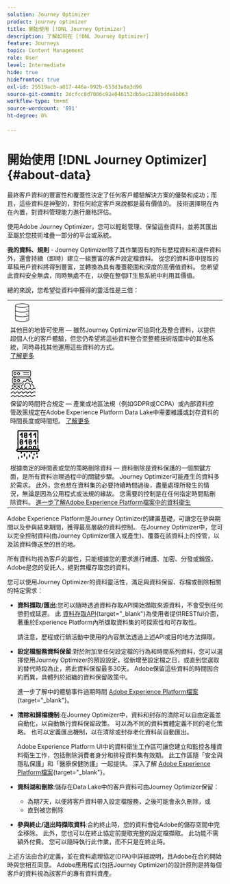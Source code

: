 ```yaml
---
solution: Journey Optimizer
product: journey optimizer
title: 開始使用 [!DNL Journey Optimizer]
description: 了解如何在 [!DNL Journey Optimizer]
feature: Journeys
topic: Content Management
role: User
level: Intermediate
hide: true
hidefromtoc: true
exl-id: 25519acb-a017-446a-992b-653d3a8a3d96
source-git-commit: 2dcfcc8d7006c92e046152db5ac1288bdde8b063
workflow-type: tm+mt
source-wordcount: '891'
ht-degree: 0%

---
```


# 開始使用 [!DNL Journey Optimizer] {#about-data}

最終客戶資料的豐富性和覆蓋性決定了任何客戶體驗解決方案的優勢和成功；而且，這些資料是神聖的，對任何給定客戶來說都是最有價值的。 技術選擇現在內在內置，對資料管理能力進行嚴格評估。

使用Adobe Journey Optimizer，您可以輕鬆管理、保留這些資料，並將其匯出至屬於您技術堆疊一部分的平台或系統。

**我的資料、規則** - Journey Optimizer除了其作業固有的所有歷程資料和選件資料外，還會持續（即時）建立一組豐富的客戶設定檔資料。 從您的資料庫中提取的草稿用戶資料將得到豐富，並轉換為具有覆蓋範圍和深度的高價值資料。 您希望此資料安全無虞，同時無處不在，以便在整個IT生態系統中利用其價值。

總的來說，您希望從資料中獲得的靈活性是三倍：


<table style="table-layout:fixed">
<tr style="border: 0;">
  <td>
    <div><img alt="目的地" src="assets/do-not-localize/dest.png" /> 
    <br>其他目的地皆可使用 — 雖然Journey Optimizer可協同化及整合資料，以提供超個人化的客戶體驗，但您仍希望將這些資料整合至整體技術版圖中的其他系統，同時尋找其他運用這些資料的方式。
    <div>
     <a href="../start/ajo-integrations.md">了解更多</a></div>
    </div>
    <br>
  </td>
</tr>
  <td>
    <div><img alt="保留" src="assets/do-not-localize/retention.png" />  
    <br>保留的時間符合規定 — 產業或地區法規（例如GDPR或CCPA）或內部資料控管政策規定在Adobe Experience Platform Data Lake中需要維護或封存資料的時間長度或時間短。 <a href="../privacy/get-started-privacy.md">了解更多</a></div>
  </td>
</tr>
<tr style="border: 0;">
  <td>
    <div><img alt="原則" src="assets/do-not-localize/policy.png" /> 
    <br>根據商定的時間表或您的策略刪除資料 — 資料刪除是資料保護的一個關鍵方面，是所有資料治理過程中的關鍵步驟。 Journey Optimizer可能產生的資料多於需求。 此外，您也想在資料集的必要持續時間過後，盡量處理所發生的情況，無論是因為公用程式或法規的緣故。 您需要的控制是在任何指定時間點刪除資料。 <a href="https://experienceleague.adobe.com/docs/experience-platform/hygiene/ui/overview.html">進一步了解Adobe Experience Platform檔案中的資料衛生</a></div>
  </td>
</tr>
</table>

Adobe Experience Platform是Journey Optimizer的建置基礎，可讓您在參與期間以及參與結束期間，獲得最高層級的資料控制。 在Journey Optimizer中，您可以完全控制資料(由Journey Optimizer匯入或產生)、覆蓋在該資料上的控管，以及該資料傳送至的目的地。

所有資料均視為客戶的屬性，只能根據您的要求進行維護、加密、分發或銷毀。 Adobe是您的受託人，絕對無權存取您的資料。

您可以使用Journey Optimizer的資料靈活性，滿足與資料保留、存檔或刪除相關的特定需求：

* **資料擷取/匯出**:您可以隨時透過資料存取API開始擷取來源資料，不會受到任何懲罰或延遲。 此 [資料存取API](https://experienceleague.adobe.com/docs/experience-platform/data-access/api.html){target=&quot;_blank&quot;}為使用者提供RESTful介面，著重於Experience Platform內所擷取資料集的可探索性和可存取性。 <!--In the future (on roadmap), you can use file-based destinations to export and migrate log data from Adobe Journey Optimizer. -->

   請注意，歷程或行銷活動中使用的內容無法透過上述API或目的地方法擷取。

* **設定檔服務資料保留**:對於附加至任何設定檔的行為和時間系列資料，您可以選擇使用Journey Optimizer的預設設定，從新增至設定檔之日，或直到您選取的替代時段為止，將此資料保留最多30天。 Adobe保留這些資料的時間因合約而異，具體列於組織的資料保留政策中。

   進一步了解中的體驗事件過期時間 [Adobe Experience Platform檔案](https://experienceleague.adobe.com/docs/experience-platform/profile/event-expirations.html){target=&quot;_blank&quot;}。

* **清除和歸檔機制**:在Journey Optimizer中，資料和封存的清除可以自由定義並自動化，以自動執行資料保留政策。 可以為不同的資料實體定義不同的老化策略。 也可以定義匯出機制，以在清除或封存老化資料前自動匯出。

   Adobe Experience Platform UI中的資料衛生工作區可讓您建立和監控各種資料衛生工作，包括刪除消費者身分和排程資料集有效期。 此工作區隨「安全與隱私保護」和「醫療保健防護」一起提供。 深入了解 [Adobe Experience Platform檔案](https://experienceleague.adobe.com/docs/experience-platform/hygiene/ui/overview.html){target=&quot;_blank&quot;}。

* **資料湖和刪除**:儲存在Data Lake中的客戶資料可由Journey Optimizer保留：

   * 為期7天，以便將客戶資料帶入設定檔服務，之後可能會永久刪除，或
   * 直到被您刪除


* **參與終止/退出時擷取資料**:合約終止時，您的資料會從Adobe的儲存空間中完全移除。 此外，您也可以在終止協定前提取完整的設定檔擷取。 此功能不需額外付費。 您可以隨時執行此作業，而不只是在終止時。

上述方法由合約定義，並在資料處理協定(DPA)中詳細說明，且Adobe在合約開始時與您相互同意。 Adobe應用程式(包括Journey Optimizer)的設計原則是將每個客戶的資料視為該客戶的專有資料資產。

